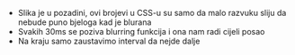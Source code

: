 * Slika je u pozadini, ovi brojevi u CSS-u su samo da malo razvuku sliju da nebude puno bjeloga kad je blurana
* Svakih 30ms se poziva blurring funkcija i ona nam radi cijeli posao
* Na kraju samo zaustavimo interval da nejde dalje